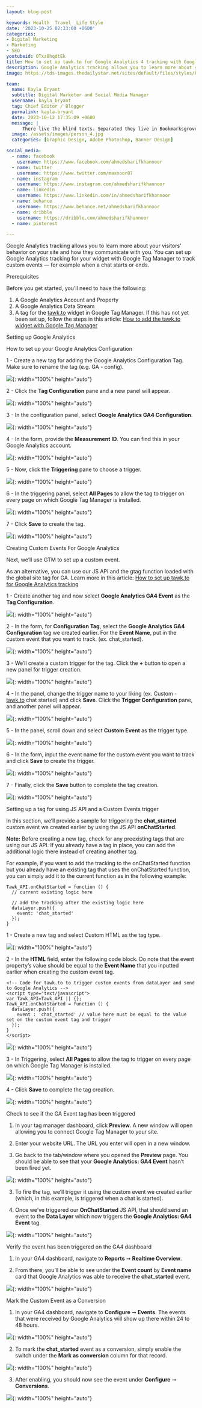 ```yaml
---
layout: blog-post

keywords: Health  Travel  Life Style
date: '2023-10-25 02:33:00 +0600'
categories:
- Digital Marketing
- Marketing
- SEO
youtubeid: OTxz8hqdtEk
title: How to set up tawk.to for Google Analytics 4 tracking with Google Tag Manager
description: Google Analytics tracking allows you to learn more about your visitors’ behavior on your site and how they communicate with you
image: https://tds-images.thedailystar.net/sites/default/files/styles/big_202/public/images/2023/10/19/dalle_2023-10-19_19.19.51_-_vibrant_landscape_image_of_two_brown-skinned_urban_bangladeshi_girls_in_their_teens_sitting_on_a_city_bench._one_holds_a_smartphone_and_they_both_dan.png

team:
  name: Kayla Bryant
  subtitle: Digital Marketer and Social Media Manager
  username: kayla_bryant
  tag: Chief Editor / Blogger
  permalink: kayla-bryant
  date: 2023-10-12 17:35:09 +0600
  message: |
      There live the blind texts. Separated they live in Bookmarksgrove right at the coast of the Semantics, a large language ocean.
  image: /assets/images/person_4.jpg
  categories: [Graphic Design, Adobe Photoshop, Banner Design]

social_media:
  - name: facebook
    username: https://www.facebook.com/ahmedsharifkhannoor
  - name: twitter
    username: https://www.twitter.com/maxnoor87
  - name: instagram
    username: https://www.instagram.com/ahmedsharifkhannoor
  - name: linkedin
    username: https://www.linkedin.com/in/ahmedsharifkhannoor
  - name: behance
    username: https://www.behance.net/ahmedsharifkhannoor
  - name: dribble
    username: https://dribble.com/ahmedsharifkhannoor
  - name: pinterest

---
```


Google Analytics tracking allows you to learn more about your visitors’ behavior on your site and how they communicate with you. You can set up Google Analytics tracking for your widget with Google Tag Manager to track custom events — for example when a chat starts or ends.

Prerequisites

Before you get started, you’ll need to have the following:

  

1.  A Google Analytics Account and Property
2.  A Google Analytics Data Stream
3.  A tag for the  [tawk.to](http://tawk.to/?_gl=1*8xqfv6*_ga*MTQxNzE2MzQ2LjE3MDk0ODk5MzU.*_ga_ZJL9LF36Z8*MTcxMDQ0MjA5MS41LjEuMTcxMDQ0NjA3Ni4wLjAuMA..)  widget in Google Tag Manager. If this has not yet been set up, follow the steps in this article:  [How to add the tawk.to widget with Google Tag Manager](https://help.tawk.to/article/how-to-add-the-tawkto-widget-with-google-tag-manager)  
    

Setting up Google Analytics

How to set up your Google Analytics Configuration

1 - Create a new tag for adding the Google Analytics Configuration Tag. Make sure to rename the tag (e.g. GA - config).

![](https://tawk.link/521727297ca1334016000005/kb/attachments/EXNVk-J6Ho.png){: width="100%" height="auto"}

2 - Click the  **Tag Configuration**  pane and a new panel will appear.

![](https://tawk.link/521727297ca1334016000005/kb/attachments/hE1dK6UaNg.png){: width="100%" height="auto"}

3 - In the configuration panel, select  **Google Analytics GA4 Configuration**.

![](https://tawk.link/521727297ca1334016000005/kb/attachments/siB8Gpv5Y2.png){: width="100%" height="auto"}

4 - In the form, provide the  **Measurement ID**. You can find this in your Google Analytics account.

![](https://tawk.link/521727297ca1334016000005/kb/attachments/4sJVJ9VsNo.png){: width="100%" height="auto"}

5 - Now, click the  **Triggering**  pane to choose a trigger.

![](https://tawk.link/521727297ca1334016000005/kb/attachments/ugxhS5yjiD.png){: width="100%" height="auto"}

6 - In the triggering panel, select  **All Pages**  to allow the tag to trigger on every page on which Google Tag Manager is installed.

![](https://tawk.link/521727297ca1334016000005/kb/attachments/2067CH2hph.png){: width="100%" height="auto"}

7 - Click **Save**  to create the tag.

![](https://tawk.link/521727297ca1334016000005/kb/attachments/DhcRk5UYJ4.png){: width="100%" height="auto"}

Creating Custom Events For Google Analytics

Next, we’ll use GTM to set up a custom event.

  

As an alternative, you can use our JS API and the gtag function loaded with the global site tag for GA. Learn more in this article:  [How to set up tawk.to for Google Analytics tracking](https://help.tawk.to/article/how-to-set-up-tawkto-for-google-analytics-tracking)  

1 - Create another tag and now select  **Google Analytics GA4 Event** as the  **Tag Configuration**.

![](https://tawk.link/521727297ca1334016000005/kb/attachments/i-H7UuW6mz.png){: width="100%" height="auto"}

2 - In the form, for  **Configuration Tag**, select the  **Google Analytics GA4 Configuration**  tag we created earlier. For the  **Event Name**, put in the custom event that you want to track. (ex. chat_started).

![](https://tawk.link/521727297ca1334016000005/kb/attachments/z0bx9c8S4t.png){: width="100%" height="auto"}

3 - We’ll create a custom trigger for the tag. Click the  **+** button to open a new panel for trigger creation.

![](https://tawk.link/521727297ca1334016000005/kb/attachments/jb8dJyswDb.png){: width="100%" height="auto"}

4 - In the panel, change the trigger name to your liking (ex. Custom -  [tawk.to](http://tawk.to/)  chat started) and click  **Save**. Click the  **Trigger Configuration**  pane, and another panel will appear.

![](https://tawk.link/521727297ca1334016000005/kb/attachments/W4hL4n1CS7.png){: width="100%" height="auto"}

5 - In the panel, scroll down and select  **Custom Event** as the trigger type.

![](https://tawk.link/521727297ca1334016000005/kb/attachments/SnzOuNvKLd.png){: width="100%" height="auto"}

6 - In the form, input the event name for the custom event you want to track and click **Save**  to create the trigger.

![](https://tawk.link/521727297ca1334016000005/kb/attachments/-xcoIhzJJJ.png){: width="100%" height="auto"}

7 - Finally, click the  **Save**  button to complete the tag creation.

![](https://tawk.link/521727297ca1334016000005/kb/attachments/Y2M0E9ZuUk.png){: width="100%" height="auto"}

Setting up a tag for using JS API and a Custom Events trigger

In this section, we’ll provide a sample for triggering the  **chat_started**  custom event we created earlier by using the JS API  **onChatStarted**.

  

**Note:** Before creating a new tag, check for any preexisting tags that are using our JS API. If you already have a tag in place, you can add the additional logic there instead of creating another tag.

  

For example, if you want to add the tracking to the onChatStarted function but you already have an existing tag that uses the onChatStarted function, you can simply add it to the current function as in the following example:

```
Tawk_API.onChatStarted = function () {
  // current existing logic here

  // add the tracking after the existing logic here
  dataLayer.push({
    event: 'chat_started'
  });
}
```

1 - Create a new tag and select Custom HTML as the tag type.

![](https://tawk.link/521727297ca1334016000005/kb/attachments/E7aElDT3Br.png){: width="100%" height="auto"}

2 - In the  **HTML**  field, enter the following code block. Do note that the event property’s value should be equal to the  **Event Name**  that you inputted earlier when creating the custom event tag.

```
<!-- Code for tawk.to to trigger custom events from dataLayer and send to Google Analytics -->
<script type="text/javascript">
var Tawk_API=Tawk_API || {};
Tawk_API.onChatStarted = function () {
  dataLayer.push({
    event : 'chat_started' // value here must be equal to the value set on the custom event tag and trigger
  });
}
</script>
```
![](https://tawk.link/521727297ca1334016000005/kb/attachments/oJiCsi96Rs.png){: width="100%" height="auto"}

3 - In Triggering, select  **All Pages**  to allow the tag to trigger on every page on which Google Tag Manager is installed.

![](https://tawk.link/521727297ca1334016000005/kb/attachments/NZyuFcCxs2.png){: width="100%" height="auto"}

4 - Click **Save**  to complete the tag creation.

![](https://tawk.link/521727297ca1334016000005/kb/attachments/74RHdeEoQe.png){: width="100%" height="auto"}

Check to see if the GA Event tag has been triggered

1. In your tag manager dashboard, click  **Preview**. A new window will open allowing you to connect Google Tag Manager to your site.

  

2. Enter your website URL. The URL you enter will open in a new window.

  

3. Go back to the tab/window where you opened the  **Preview**  page. You should be able to see that your  **Google Analytics: GA4 Event** hasn’t been fired yet.

![](https://tawk.link/521727297ca1334016000005/kb/attachments/EWRfzDPXDR.png){: width="100%" height="auto"}

3. To fire the tag, we’ll trigger it using the custom event we created earlier (which, in this example, is triggered when a chat is started).

  

4. Once we’ve triggered our  **OnChatStarted**  JS API, that should send an event to the  **Data Layer**  which now triggers the  **Google Analytics: GA4 Event** tag.

![](https://tawk.link/521727297ca1334016000005/kb/attachments/C9hejmF6o0.png){: width="100%" height="auto"}

Verify the event has been triggered on the GA4 dashboard

1. In your GA4 dashboard, navigate to  **Reports**  ➞  **Realtime Overview**.

  

2. From there, you’ll be able to see under the  **Event count**  by **Event name**  card that Google Analytics was able to receive the  **chat_started** event.

![](https://tawk.link/521727297ca1334016000005/kb/attachments/spB_pgAJPH.png){: width="100%" height="auto"}

Mark the Custom Event as a Conversion

1. In your GA4 dashboard, navigate to  **Configure**  ➞  **Events**. The events that were received by Google Analytics will show up there within 24 to 48 hours.

![](https://tawk.link/521727297ca1334016000005/kb/attachments/sLspvJX2MN.png){: width="100%" height="auto"}

2. To mark the  **chat_started**  event as a conversion, simply enable the switch under the  **Mark as conversion**  column for that record.

![](https://tawk.link/521727297ca1334016000005/kb/attachments/uAVHkQ9JGT.png){: width="100%" height="auto"}

3. After enabling, you should now see the event under  **Configure**  ➞  **Conversions**.

![](https://tawk.link/521727297ca1334016000005/kb/attachments/vAJwMH-lz1.png){: width="100%" height="auto"}